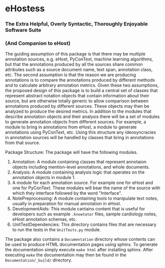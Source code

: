 # eHostess
### The Extra Helpful, Overly Syntactic, Thoroughly Enjoyable Software Suite
### (And Companion to eHost)

The guiding assumption of this package is that there may be multiple annotation sources, e.g. eHost, PyConText, machine learning algorithms, but that the annotations produced by all the sources share common attributes such as a source document name, text span, annotation class, etc. The second assumption is that the reason we are producing annotations is to compare the annotations produced by different methods and to calculate arbitrary annotation metrics. Given these two assumptions, the proposed design of this package is to build a central set of classes that represent abstract notation objects that contain information about their source, but are otherwise totally generic to allow comparison between annotations produced by different sources. These objects may then be analyzed to produce the desired metrics. In addition to the modules that describe annotation objects and their analysis there will be a set of modules to generate annotation objects from different sources. For example, a module to bring in annotations from eHost, a module to generate annotations using PyConText, etc. Using this structure any ideosyncracies in annotation sources will be handled by classes that bring in annotations from that source.

Package Structure:
The package will have the following modules.
1. Annotation: A module containing classes that represent annotaion objects including mention-level annotations, and whole documents.
2. Analysis: A module containing analysis logic that operates on the annotation objects in module 1.
3. A module for each annotation source. For example one for eHost and one for PyConText. These modules will bear the name of the source with which they interface followed by the word "Interface".
4. NotePreprocessing: A module containing tools to manipulate text notes, usually in preparation for manual annotation in eHost.
5. DevelopmentAids: This module cantains content that is useful for developers such as example `.knowtator` files, sample cardiology notes, eHost annotation schemas, etc.
6. UnitTestDependencies: This directory contains files that are necessary to run the tests in the `UnitTests.py` module.

The package also contains a `Documentation` directory whose contents can be used to produce HTML documentation pages using sphinx. To generate the documentation simply execute `make html` after installing sphinx. After executing `make` the documentation may then be found in the `Documentation/_build/` directory.
